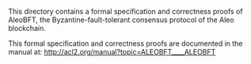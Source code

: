 This directory contains a formal specification and correctness proofs of AleoBFT,
the Byzantine-fault-tolerant consensus protocol of the Aleo blockchain.

This formal specification and correctness proofs are documented in the manual at:
http://acl2.org/manual?topic=ALEOBFT____ALEOBFT
